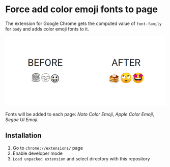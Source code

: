 # Force add color emoji fonts to page

The extension for Google Chrome gets the computed value of `font-family` for
`body` and adds color emoji fonts to it.

![screenshot](./screenshot.png)

Fonts will be added to each page: *Noto Color Emoji*, *Apple Color Emoji*, *Segoe UI Emoji*.

## Installation

1. Go to `chrome://extensions/` page
2. Enable developer mode
3. `Load unpacked extension` and select directory with this repository

